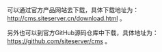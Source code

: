 可以通过官方产品网站去下载，具体下载地址为：http://cms.siteserver.cn/download.html 。

另外也可以到官方GitHub源码仓库中下载，具体地址为：https://github.com/siteserver/cms 。